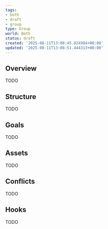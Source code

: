 ```yaml
---
tags:
- both
- draft
- group
type: Group
world: Both
status: draft
created: '2025-08-11T13:08:45.824984+00:00'
updated: '2025-08-11T13:08:51.444313+00:00'
---
```



## Overview

TODO
## Structure

TODO
## Goals

TODO
## Assets

TODO
## Conflicts

TODO
## Hooks

TODO
